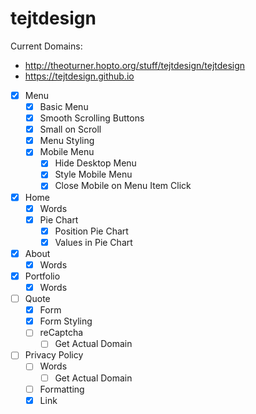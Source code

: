 # tejtdesign

Current Domains:
* http://theoturner.hopto.org/stuff/tejtdesign/tejtdesign
* https://tejtdesign.github.io

- [x] Menu
  - [x] Basic Menu
  - [x] Smooth Scrolling Buttons
  - [x] Small on Scroll
  - [x] Menu Styling
  - [x] Mobile Menu
    - [x] Hide Desktop Menu
    - [x] Style Mobile Menu
    - [x] Close Mobile on Menu Item Click
- [x] Home
  - [x] Words
  - [x] Pie Chart
    - [x] Position Pie Chart
    - [x] Values in Pie Chart
- [x] About
  - [x] Words
- [x] Portfolio
  - [x] Words
- [ ] Quote
  - [x] Form
  - [x] Form Styling
  - [ ] reCaptcha
    - [ ] Get Actual Domain
- [ ] Privacy Policy
  - [ ] Words
    - [ ] Get Actual Domain
  - [ ] Formatting
  - [x] Link